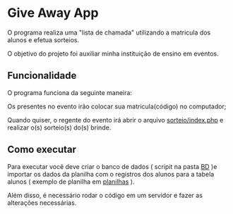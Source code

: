 # Give Away App

O programa realiza uma "lista de chamada" utilizando a matricula dos alunos e efetua sorteios.

O objetivo do projeto foi auxiliar minha instituição de ensino em eventos.

## Funcionalidade
O programa funciona da seguinte maneira: 

Os presentes no evento irão colocar sua matricula(código) no computador;

Quando quiser, o regente do evento irá abrir o arquivo [sorteio/index.php](https://github.com/Rayan757575/Sorteio/blob/main/GiveAway/sorteio/index.php) e realizar o(s) sorteio(s) do(s) brinde.

## Como executar
Para executar você deve criar o banco de dados ( scripit na pasta [BD](https://github.com/Rayan757575/Sorteio/blob/main/GiveAway/BD) )e importar os dados da planilha com o registros dos alunos para a tabela alunos ( exemplo de planilha em [planilhas](https://github.com/Rayan757575/Sorteio/blob/main/planilha) ).

Além disso, é necessário rodar o código em um servidor e fazer as alterações necessárias.


